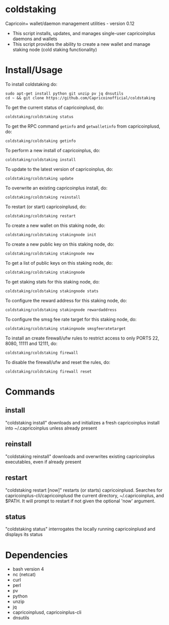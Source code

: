 # coldstaking

Capricoin+ wallet/daemon management utilities - version 0.12

* This script installs, updates, and manages single-user capricoinplus daemons and wallets
* This script provides the ability to create a new wallet and manage staking node (cold staking functionality)

# Install/Usage

To install coldstaking do:

    sudo apt-get install python git unzip pv jq dnsutils
    cd ~ && git clone https://github.com/Capricoinofficial/coldstaking

To get the current status of capricoinplusd, do:

    coldstaking/coldstaking status

To get the RPC command `getinfo` and `getwalletinfo` from capricoinplusd, do:

    coldstaking/coldstaking getinfo



To perform a new install of capricoinplus, do:

    coldstaking/coldstaking install

To update to the latest version of capricoinplus, do:

    coldstaking/coldstaking update

To overwrite an existing capricoinplus install, do:

    coldstaking/coldstaking reinstall

To restart (or start) capricoinplusd, do:

    coldstaking/coldstaking restart



To create a new wallet on this staking node, do:

    coldstaking/coldstaking stakingnode init

To create a new public key on this staking node, do:

    coldstaking/coldstaking stakingnode new

To get a list of public keys on this staking node, do:

    coldstaking/coldstaking stakingnode

To get staking stats for this staking node, do:

    coldstaking/coldstaking stakingnode stats

To configure the reward address for this staking node, do:

    coldstaking/coldstaking stakingnode rewardaddress

To configure the smsg fee rate target for this staking node, do:

    coldstaking/coldstaking stakingnode smsgfeeratetarget



To install an create firewall/ufw rules to restrict access to only PORTS 22, 8080, 11111 and 12111, do:

    coldstaking/coldstaking firewall

To disable the firewall/ufw and reset the rules, do:

    coldstaking/coldstaking firewall reset



# Commands

## install

"coldstaking install" downloads and initializes a fresh capricoinplus install into ~/.capricoinplus
unless already present

## reinstall

"coldstaking reinstall" downloads and overwrites existing capricoinplus executables, even if
already present

## restart

"coldstaking restart [now]" restarts (or starts) capricoinplusd. Searches for capricoinplus-cli/capricoinplusd
the current directory, ~/.capricoinplus, and $PATH. It will prompt to restart if not
given the optional 'now' argument.

## status

"coldstaking status" interrogates the locally running capricoinplusd and displays its status

# Dependencies

* bash version 4
* nc (netcat)
* curl
* perl
* pv
* python
* unzip
* jq
* capricoinplusd, capricoinplus-cli
* dnsutils
